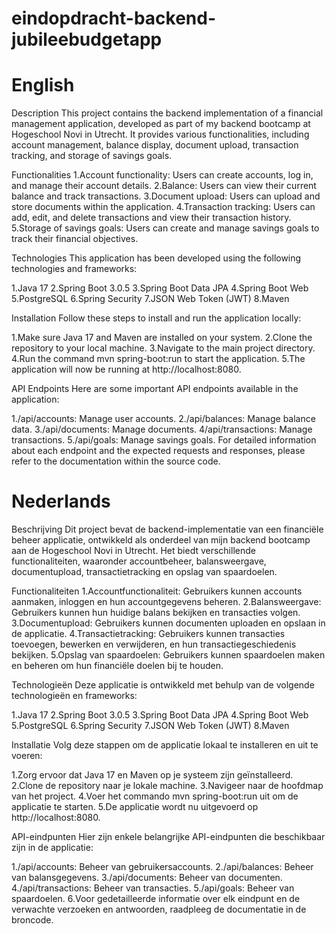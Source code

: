 # eindopdracht-backend-jubileebudgetapp
# English
Description
This project contains the backend implementation of a financial management application, developed as part of my backend bootcamp at Hogeschool Novi in Utrecht. It provides various functionalities, including account management, balance display, document upload, transaction tracking, and storage of savings goals.

Functionalities
1.Account functionality: Users can create accounts, log in, and manage their account details.
2.Balance: Users can view their current balance and track transactions.
3.Document upload: Users can upload and store documents within the application.
4.Transaction tracking: Users can add, edit, and delete transactions and view their transaction history.
5.Storage of savings goals: Users can create and manage savings goals to track their financial objectives.

Technologies
This application has been developed using the following technologies and frameworks:

1.Java 17
2.Spring Boot 3.0.5
3.Spring Boot Data JPA
4.Spring Boot Web
5.PostgreSQL
6.Spring Security
7.JSON Web Token (JWT)
8.Maven

Installation
Follow these steps to install and run the application locally:

1.Make sure Java 17 and Maven are installed on your system.
2.Clone the repository to your local machine.
3.Navigate to the main project directory.
4.Run the command mvn spring-boot:run to start the application.
5.The application will now be running at http://localhost:8080.

API Endpoints
Here are some important API endpoints available in the application:

1./api/accounts: Manage user accounts.
2./api/balances: Manage balance data.
3./api/documents: Manage documents.
4/api/transactions: Manage transactions.
5./api/goals: Manage savings goals.
For detailed information about each endpoint and the expected requests and responses, please refer to the documentation within the source code.




# Nederlands

Beschrijving
Dit project bevat de backend-implementatie van een financiële beheer applicatie, ontwikkeld als onderdeel van mijn backend bootcamp aan de Hogeschool Novi in Utrecht. Het biedt verschillende functionaliteiten, waaronder accountbeheer, balansweergave, documentupload, transactietracking en opslag van spaardoelen.

Functionaliteiten
1.Accountfunctionaliteit: Gebruikers kunnen accounts aanmaken, inloggen en hun accountgegevens beheren.
2.Balansweergave: Gebruikers kunnen hun huidige balans bekijken en transacties volgen.
3.Documentupload: Gebruikers kunnen documenten uploaden en opslaan in de applicatie.
4.Transactietracking: Gebruikers kunnen transacties toevoegen, bewerken en verwijderen, en hun transactiegeschiedenis bekijken.
5.Opslag van spaardoelen: Gebruikers kunnen spaardoelen maken en beheren om hun financiële doelen bij te houden.

Technologieën
Deze applicatie is ontwikkeld met behulp van de volgende technologieën en frameworks:

1.Java 17
2.Spring Boot 3.0.5
3.Spring Boot Data JPA
4.Spring Boot Web
5.PostgreSQL
6.Spring Security
7.JSON Web Token (JWT)
8.Maven

Installatie
Volg deze stappen om de applicatie lokaal te installeren en uit te voeren:

1.Zorg ervoor dat Java 17 en Maven op je systeem zijn geïnstalleerd.
2.Clone de repository naar je lokale machine.
3.Navigeer naar de hoofdmap van het project.
4.Voer het commando mvn spring-boot:run uit om de applicatie te starten.
5.De applicatie wordt nu uitgevoerd op http://localhost:8080.

API-eindpunten
Hier zijn enkele belangrijke API-eindpunten die beschikbaar zijn in de applicatie:

1./api/accounts: Beheer van gebruikersaccounts.
2./api/balances: Beheer van balansgegevens.
3./api/documents: Beheer van documenten.
4./api/transactions: Beheer van transacties.
5./api/goals: Beheer van spaardoelen.
6.Voor gedetailleerde informatie over elk eindpunt en de verwachte verzoeken en antwoorden, raadpleeg de documentatie in de broncode.




